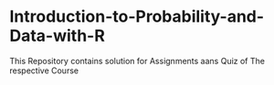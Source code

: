 # Introduction-to-Probability-and-Data-with-R
This Repository contains solution for Assignments aans Quiz of The respective Course
